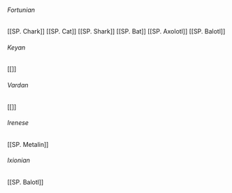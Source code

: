 
###### Fortunian
[[SP. Chark]]
[[SP. Cat]]
[[SP. Shark]]
[[SP. Bat]]
[[SP. Axolotl]]
[[SP. Balotl]]

###### Keyan
[[]]

###### Vardan
[[]]

###### Irenese
[[SP. Metalin]]

###### Ixionian
[[SP. Balotl]]
